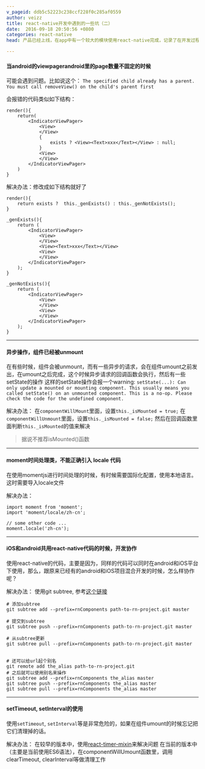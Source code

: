 ```yaml
---
v_pageid: ddb5c52223c238ccf228f0c285af0559
author: veizz
title: react-native开发中遇到的一些坑（二）
date:  2016-09-18 20:50:56 +0800
categories: react-native
head: 产品已经上线，在app中有一个较大的模块使用react-native完成，记录了在开发过程中遇到的一些坑及解决办法

---
```



#### 当android的viewpagerandroid里的page数量不固定的时候

可能会遇到问题。比如说这个：
`The specified child already has a parent. You must call removeView() on the child's parent first`

会报错的代码类似如下结构：

```lang=js
render(){
    return(
        <IndicatorViewPager>
            <View>
            </View>
            {
                exists ? <View><Text>xxx</Text></View> : null;
            }
            <View>
            </View>
        </IndicatorViewPager>
    )
}
```

解决办法：修改成如下结构就好了

```lang=js
render(){
    return exists ?  this._genExists() : this._genNotExists();
}

_genExists(){
    return (
        <IndicatorViewPager>
            <View>
            </View>
            <View><Text>xxx</Text></View>
            <View>
            </View>
        </IndicatorViewPager>
    );
}

_genNotExists(){
    return (
        <IndicatorViewPager>
            <View>
            </View>
            <View>
            </View>
        </IndicatorViewPager>
    );
}
```

- - -

#### 异步操作，组件已经被unmount

在有些时候，组件会被unmount，而有一些异步的请求，会在组件umount之前发出，在umount之后完成，这个时候异步请求的回调函数会执行，然后有一些setState的操作
这样的setState操作会报一个warning:
`setState(...): Can only update a mounted or mounting component. This usually means you called setState() on an unmounted component. This is a no-op. Please check the code for the undefined component.`

解决办法：
在`componentWillMount`里面，设置`this._isMounted = true;`
在`componentWillUnmount`里面，设置`this._isMounted = false;`
然后在回调函数里面判断`this._isMounted`的值来解决

> 据说不推荐isMounted()函数

- - -

#### moment时间处理类，不能正确引入 locale 代码

在使用momentjs进行时间处理的时候，有时候需要国际化配置，使用本地语言。这时需要导入locale文件

解决办法：

```lang=js
import moment from 'moment';
import 'moment/locale/zh-cn';

// some other code ...
moment.locale('zh-cn');
```

- - -

#### iOS和android共用react-native代码的时候，开发协作

使用react-native的代码，主要是因为，同样的代码可以同时在android和iOS平台下使用，那么，跟原来已经有的android和iOS项目混合开发的时候，怎么样协作呢？

解决办法： 使用git subtree, 参考[这个链接](https://segmentfault.com/a/1190000003969060)

```lang=shell
# 添加subtree
git subtree add --prefix=rnComponents path-to-rn-project.git master

# 提交到subtree
git subtree push --prefix=rnComponents path-to-rn-project.git master

# 从subtree更新
git subtree pull --prefix=rnComponents path-to-rn-project.git master


# 还可以给url起个别名
git remote add the_alias path-to-rn-project.git
# 之后就可以使用别名来操作
git subtree add --prefix=rnComponents the_alias master
git subtree push --prefix=rnComponents the_alias master
git subtree pull --prefix=rnComponents the_alias master
```

- - -

#### setTimeout, setInterval的使用

使用`setTimeout`, `setInterval`等是非常危险的，如果在组件umount的时候忘记把它们清理掉的话。

解决办法：
在较早的版本中，使用[react-timer-mixin](https://github.com/reactjs/react-timer-mixin)来解决问题
在当前的版本中（主要是当前使用ES6语法），在componentWillUmount函数里，调用clearTimeout, clearInterval等做清理工作


